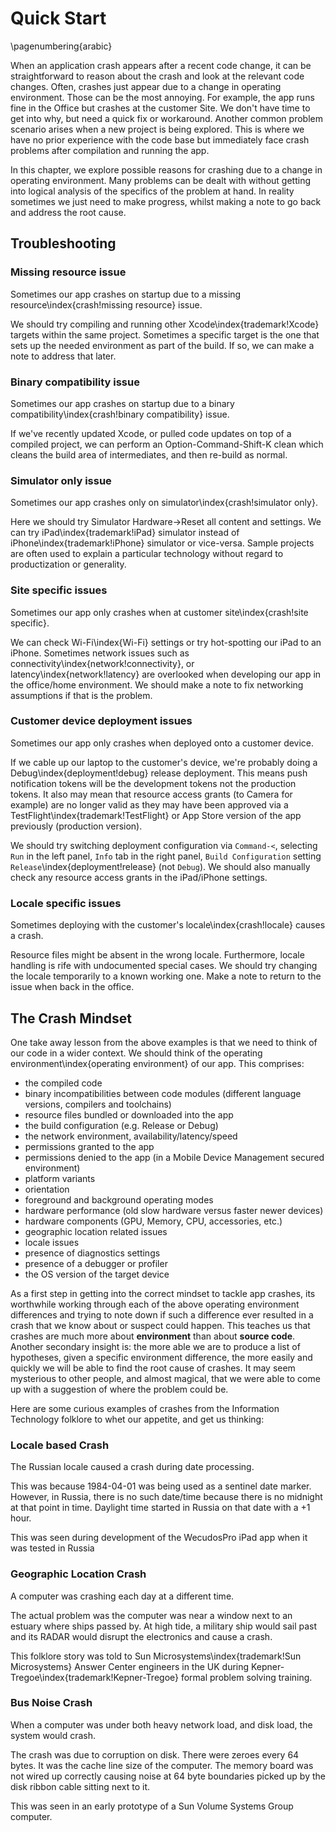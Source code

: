 # Quick Start
\pagenumbering{arabic}

When an application crash appears after a recent code change, it can be straightforward to reason about the crash and look at the relevant code changes.  Often, crashes just appear due to a change in operating environment.  Those can be the most annoying.  For example, the app runs fine in the Office but crashes at the customer Site.  We don't have time to get into why, but need a quick fix or workaround.  Another common problem scenario arises when a new project is being explored.  This is where we have no prior experience with the code base but immediately face crash problems after compilation and running the app.

In this chapter, we explore possible reasons for crashing due to a change in operating environment.  Many problems can be dealt with without getting into logical analysis of the specifics of the problem at hand.  In reality sometimes we just need to make progress, whilst making a note to go back and address the root cause.

## Troubleshooting

### Missing resource issue

Sometimes our app crashes on startup due to a missing resource\index{crash!missing resource} issue.

We should try compiling and running other Xcode\index{trademark!Xcode} targets within the same project.  Sometimes a specific target is the one that sets up the needed environment as part of the build.  If so, we can make a note to address that later.

### Binary compatibility issue

Sometimes our app crashes on startup due to a binary compatibility\index{crash!binary compatibility} issue.

If we've recently updated Xcode, or pulled code updates on top of a compiled project, we can perform an Option-Command-Shift-K clean which cleans the build area of intermediates, and then re-build as normal.

### Simulator only issue
Sometimes our app crashes only on simulator\index{crash!simulator only}.

Here we should try Simulator Hardware->Reset all content and settings.  We can try iPad\index{trademark!iPad} simulator instead of iPhone\index{trademark!iPhone} simulator or vice-versa. Sample projects are often used to explain a particular technology without regard to productization or generality.

### Site specific issues

Sometimes our app only crashes when at customer site\index{crash!site specific}.

We can check Wi-Fi\index{Wi-Fi} settings or try hot-spotting our iPad to an iPhone.  Sometimes network issues such as connectivity\index{network!connectivity}, or latency\index{network!latency} are overlooked when developing our app in the office/home environment.  We should make a note to fix networking assumptions if that is the problem.

### Customer device deployment issues

Sometimes our app only crashes when deployed onto a customer device.

If we cable up our laptop to the customer's device, we're probably doing a
Debug\index{deployment!debug} release deployment.  This means push notification tokens will be the development tokens not the production tokens.  It also may mean that resource access grants (to Camera for example) are no longer valid as they may have been approved via a TestFlight\index{trademark!TestFlight} or App Store version of the app previously (production version).

We should try switching deployment configuration via `Command-<`, selecting `Run` in the left panel, `Info` tab in the right panel, `Build Configuration` setting
`Release`\index{deployment!release}
(not `Debug`).  We should also manually check any resource access grants in the iPad/iPhone settings.

### Locale specific issues

Sometimes deploying with the customer's locale\index{crash!locale} causes a crash.

Resource files might be absent in the wrong locale.  Furthermore, locale handling is rife with undocumented special cases.  We should try changing the locale temporarily to a known working one.  Make a note to return to the issue when back in the office.

## The Crash Mindset

One take away lesson from the above examples is that we need to think of our code in a wider context.  We should think of the operating environment\index{operating environment} of our app.  This comprises:

- the compiled code
- binary incompatibilities between code modules (different language versions, compilers and toolchains)
- resource files bundled or downloaded into the app
- the build configuration (e.g. Release or Debug)
- the network environment, availability/latency/speed
- permissions granted to the app
- permissions denied to the app (in a Mobile Device Management secured environment)
- platform variants
- orientation
- foreground and background operating modes
- hardware performance (old slow hardware versus faster newer devices)
- hardware components (GPU, Memory, CPU, accessories, etc.)
- geographic location related issues
- locale issues
- presence of diagnostics settings
- presence of a debugger or profiler
- the OS version of the target device

As a first step in getting into the correct mindset to tackle app crashes, its worthwhile working through each of the above operating environment differences and trying to note down if such a difference ever resulted in a crash that we know about or suspect could happen.  This teaches us that crashes are much more about **environment** than about **source code**.  Another secondary insight is: the more able we are to produce a list of hypotheses, given a specific environment difference, the more easily and quickly we will be able to find the root cause of crashes. 
It may seem mysterious to other people, and almost magical, that we were able to come up with a suggestion of where the problem could be.


Here are some curious examples of crashes from the Information Technology folklore to whet our appetite, and get us thinking:

### Locale based Crash

The Russian locale caused a crash during date processing.

This was because 1984-04-01 was being used as a sentinel date marker.  However, in Russia, there is no such date/time because there is no midnight at that point in time.  Daylight time started in Russia on that date with a +1 hour.

This was seen during development of the WecudosPro iPad app when it was tested in Russia


### Geographic Location Crash

A computer was crashing each day at a different time.

The actual problem was the computer was near a window next to an estuary where ships passed by.  At high tide, a military ship would sail past and its RADAR would disrupt the electronics and cause a crash.

This folklore story was told to Sun Microsystems\index{trademark!Sun Microsystems} Answer Center engineers in the UK during Kepner-Tregoe\index{trademark!Kepner-Tregoe} formal problem solving training.


### Bus Noise Crash

When a computer was under both heavy network load, and disk load, the system would crash.

The crash was due to corruption on disk.  There were zeroes every 64 bytes.  It was the cache line size of the computer.  The memory board was not wired up correctly causing noise at 64 byte boundaries picked up by the disk ribbon cable sitting next to it.

This was seen in an early prototype of a Sun Volume Systems Group computer.
